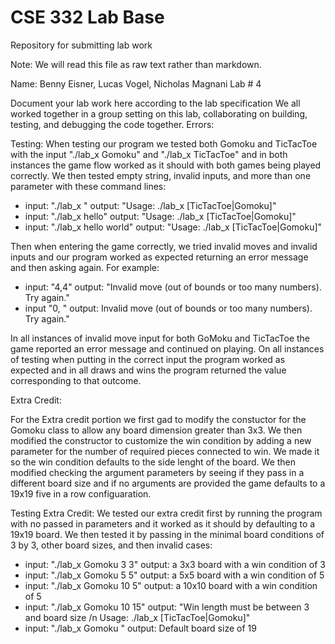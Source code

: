 # CSE 332 Lab Base
Repository for submitting lab work

Note: We will read this file as raw text rather than markdown.

Name: Benny Eisner, Lucas Vogel, Nicholas Magnani
Lab # 4 

Document your lab work here according to the lab specification
We all worked together in a group setting on this lab, collaborating on building, testing, and debugging the code together.
Errors:


Testing: 
When testing our program we tested both Gomoku and TicTacToe with the input "./lab_x Gomoku" and "./lab_x TicTacToe"
and in both instances the game flow worked as it should with both games being played correctly. We then tested empty string, invalid inputs,
and more than one parameter with these command lines:

- input: "./lab_x " output: "Usage: ./lab_x [TicTacToe|Gomoku]"
- input: "./lab_x hello" output: "Usage: ./lab_x [TicTacToe|Gomoku]"
- input:  "./lab_x hello world" output: "Usage: ./lab_x [TicTacToe|Gomoku]"

Then when entering the game correctly, we tried invalid moves and invalid inputs and our program worked as expected returning an error message and then asking again.
For example:

- input: "4,4" output: "Invalid move (out of bounds or too many numbers). Try again."
- input "0,   " output: Invalid move (out of bounds or too many numbers). Try again."

In all instances of invalid move input for both GoMoku and TicTacToe the game reported an error message and continued on playing. 
On all instances of testing when putting in the correct input the program worked as expected and in all draws and wins the program
returned the value corresponding to that outcome.

Extra Credit:

For the Extra credit portion we first gad to modify the constuctor for the Gomoku class to allow any board dimension greater than 3x3.
We then modified the constructor to customize the win condition by adding a new parameter for the number of required pieces connected to win.
We made it so the win condition defaults to the side lenght of the board. We then modified checking the argument parameters by seeing if 
they pass in a different board size and if no arguments are provided the game defaults to a 19x19 five in a row configuaration.

Testing Extra Credit:
We tested our extra credit first by running the program with no passed in parameters and it worked as it should by defaulting to a 19x19 board.
We then tested it by passing in the minimal board conditions of 3 by 3, other board sizes, and then invalid cases:

- input: "./lab_x Gomoku 3 3" output: a 3x3 board with a win condition of 3
- input: "./lab_x Gomoku 5 5" output: a 5x5 board with a win condition of 5
- input: "./lab_x Gomoku 10 5" output: a 10x10 board with a win condition of 5
- input: "./lab_x Gomoku 10 15" output: "Win length must be between 3 and board size /n Usage: ./lab_x [TicTacToe|Gomoku]"
- input: "./lab_x Gomoku     " output: Default board size of 19


